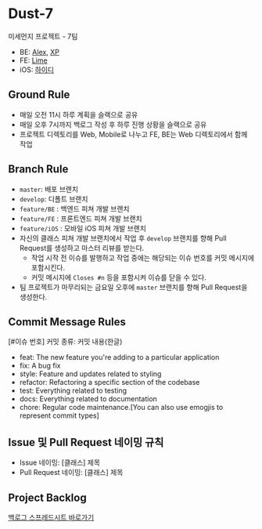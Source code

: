 # Dust-7
미세먼지 프로젝트 - 7팀

* BE: [Alex][alex], [XP][xp]
* FE: [Lime][lime]
* iOS: [하이디][heidi]

## Ground Rule

* 매일 오전 11시 하루 계획을 슬랙으로 공유
* 매일 오후 7시까지 백로그 작성 후 하루 진행 상황을 슬랙으로 공유
* 프로젝트 디렉토리를 Web, Mobile로 나누고 FE, BE는 Web 디렉토리에서 함께 작업

## Branch Rule

* `master`: 배포 브랜치
* `develop`: 디폴트 브랜치
* `feature/BE` : 백엔드 피쳐 개발 브랜치
* `feature/FE` : 프론트엔드 피쳐 개발 브랜치
* `feature/iOS` : 모바일 iOS 피쳐 개발 브랜치
* 자신의 클래스 피쳐 개발 브랜치에서 작업 후 `develop` 브랜치를 향해 Pull Request를 생성하고 마스터 리뷰를 받는다.
    * 작업 시작 전 이슈를 발행하고 작업 중에는 해당되는 이슈 번호를 커밋 메시지에 포함시킨다.
    * 커밋 메시지에 `Closes #n` 등을 포함시켜 이슈를 닫을 수 있다.
* 팀 프로젝트가 마무리되는 금요일 오후에 `master` 브랜치를 향해 Pull Request을 생성한다.

## Commit Message Rules

[#이슈 번호] 커밋 종류: 커밋 내용(한글)

* feat: The new feature you're adding to a particular application
* fix: A bug fix
* style: Feature and updates related to styling
* refactor: Refactoring a specific section of the codebase
* test: Everything related to testing
* docs: Everything related to documentation
* chore: Regular code maintenance.[You can also use emogjis to represent commit types]

## Issue 및 Pull Request 네이밍 규칙

* Issue 네이밍: [클래스] 제목
* Pull Request 네이밍: [클래스] 제목

## Project Backlog

[백로그 스프레드시트 바로가기][back-log]

[back-log]: https://docs.google.com/spreadsheets/d/1af1bbbi45BNF-c-OAyq9FMalbajfl8WQ7YgVgHc4Zew/edit?usp=sharing
[alex]: https://github.com/haveagood
[xp]: https://github.com/cocojen
[lime]: https://github.com/Lime-Lee
[heidi]: https://github.com/seizze
